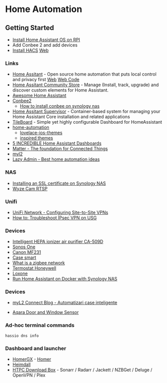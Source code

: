 # Home Automation

## Getting Started

- [Install Home Assistant OS on RPI](https://www.home-assistant.io/installation/raspberrypi)
- Add Conbee 2 and add devices
- [Install HACS](https://hacs.xyz/docs/setup/prerequisites) [Web](https://hacs.xyz/)


### Links

- [Home Assitant](https://github.com/home-assistant/core) - Open source home automation that puts local control and privacy first [Web](https://www.home-assistant.io/) [Web Code](https://github.com/home-assistant/home-assistant.io)
- [Home Assitant Community Store](https://github.com/hacs/integration) - Manage (Install, track, upgrade) and discover custom elements for Home Assistant.
- [Awesome Home Assistant](https://www.awesome-ha.com/)
- [Conbee2](https://phoscon.de/en/conbee2)
  - [How to install conbee on synology nas](https://community.home-assistant.io/t/how-to-install-conbee-on-synology-nas/101029/2)
- [Home Assitant Supervisor](https://github.com/home-assistant/supervisor) - Container-based system for managing your Home Assistant Core installation and related applications
- [TileBoard](https://github.com/resoai/TileBoard) - Simple yet highly configurable Dashboard for HomeAssistant
- [home-automation](https://wiki.nikitavoloboev.xyz/automation/home-automation)
  - [lovelace-ios-themes](https://github.com/basnijholt/lovelace-ios-themes)
  - [inspired themes](https://www.reddit.com/r/homeassistant/comments/h9ckpt/beautiful_ios_dark_and_light_mode_inspired_themes/)
- [5 INCREDIBLE Home Assistant Dashboards](https://www.youtube.com/watch?v=q9LjEV5dgMQ)
- [Matter - The foundation for Connected Things](https://csa-iot.org/all-solutions/matter/)
- [myl2](https://myl2.ro/ro/)
- [Lazy Admin - Best home automation ideas](https://lazyadmin.nl/home-network/best-home-automation-ideas/)

### NAS

- [Installing an SSL certificate on Synology NAS](https://www.namecheap.com/support/knowledgebase/article.aspx/9635/33/installing-an-ssl-certificate-on-synology-nas/)
- [Wyze Cam RTSP](https://support.wyze.com/hc/en-us/articles/360026245231-Wyze-Cam-RTSP)

### Unifi

- [UniFi Network - Configuring Site-to-Site VPNs](https://help.ui.com/hc/en-us/articles/360002426234-UniFi-Network-Configuring-Site-to-Site-VPNs)
- [How to: Troubleshoot IPsec VPN on USG](https://kx.cloudingenium.com/ubiquiti/unifi/usg/how-to-troubleshoot-ipsec-vpn-on-usg/)

### Devices

- [Intelligent HEPA ionizer air purifier CA-509D](https://www.cleanairoptima.com/air-purifiers/intelligent-hepa-ionizer-air-purifier-ca-509d/i/304/)
- [Sonos One](https://www.sonos.com/en/shop/one-sl.html)
- [Canon MF231](automation/i-sensys-mf231-mfp.pdf)
- [Case smart](https://case-smart.ro/)
- [What is a zigbee network](https://www.assured-systems.com/uk/news/article/what-is-a-zigbee-network/)
- [Termostat Honeywell](https://www.potcontrol.ro/termostat-Honeywell-wi-fi-evohome-bosch-ct-200pret?sort=20a&fltMarcaBrand[]=Honeywell)
- [Loxone](https://www.loxone.com/enus/products/security/)
- [Run Home Assistant on Docker with Synology NAS](https://www.paolotagliaferri.com/home-automation-home-assistant-docker-synology/)

### Devices
- [myL2 Connect Blog - Automatizari case inteligente](https://blog.myl2.ro/casa-inteligenta-cum-incepem/)

- [Aqara Door and Window Sensor](https://xiaomiromania.com/gadget-uri/automatizarea-casei/aqara-door-and-window-sensor.html)

### Ad-hoc terminal commands 

```
hassio dns info
```

### Dashboard and launcher

- [HomerGX](https://github.com/GeorgeGedox/HomerGX) - [Homer](https://github.com/bastienwirtz/homer)
- [Heimdall](https://github.com/linuxserver/Heimdall)
- [HTPC Download Box](https://github.com/sebgl/htpc-download-box#setup-jackett) - Sonarr / Radarr / Jackett / NZBGet / Deluge / OpenVPN / Plex 
